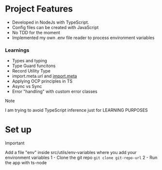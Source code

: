 # Project Features

- Developed in NodeJs with TypeScript.
- Config files can be created with JavaScript
- No TDD for the moment
- Implemented my own .env file reader to process environment variables

### Learnings

- Types and typing
- Type Guard funcitons
- Record Utility Type
- import.meta.url and [import.meta](https://developer.mozilla.org/es/docs/Web/JavaScript/Reference/Operators/import.meta)
- Applying OCP principles in TS
- Async vs Sync
- Error "handling" with custom error classes

> [!NOTE]
> I am trying to avoid TypeScript inference just for LEARNING PURPOSES

# Set up

> [!IMPORTANT]
> Add a file "env" inside src/utils/env-variables where you add your environment variables
> 1 - Clone the git repo `git clone git-repo-url`
> 2 - Run the app with ts-node

